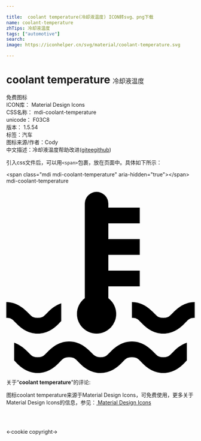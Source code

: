 ```yaml
---

title:  coolant temperature(冷却液温度) ICON转svg、png下载
name: coolant-temperature
zhTips: 冷却液温度
tags: ["automotive"]
search: 
image: https://iconhelper.cn/svg/material/coolant-temperature.svg

---
```


# coolant temperature  <small style="font-size: 60%;font-weight: 100">冷却液温度</small>


<div class="detail-page">
<p>
<span><span class="badge-success badge">免费图标</span> </span>
<br/>
<span>
ICON库：
<span class="badge-secondary badge">Material Design Icons</span> 
</span>
<br/>
<span>
CSS名称：
<span class="badge-secondary badge">mdi-coolant-temperature</span> 
</span>
<br/>
<span>
unicode：
<span class="badge-secondary badge">F03C8</span> 
<copy-btn content='F03C8' btn-title=""></copy-btn>
<copy-btn :content='String.fromCodePoint(parseInt("F03C8", 16))' btn-title="复制U"></copy-btn>
</span>
<br/>
<span>
版本：
<span class="badge-secondary badge">1.5.54</span> 
</span><br/><span>标签：<span class="badge-light badge"><router-link to="/tags/automotive.html">汽车</router-link></span></span>
<br/>
<span>图标来源/作者：<span class="badge-light badge">Cody</span></span> 
<br/>
<span class="zh-detail">中文描述：<span class="badge-primary badge">冷却液温度</span><span class="help-link"><span>帮助改进</span>(<a href="https://gitee.com/liuwave/icon-helper/edit/master/json/material/coolant-temperature.json" target="_blank" rel="noopener noreferrer">gitee</a><a href="https://github.com/liuwave/icon-helper/edit/master/json/material/coolant-temperature.json" target="_blank" rel="noopener noreferrer">github</a></span>)</span><br/>
</p>
</div>
<div class="alert alert-dark">
  <i class="mdi mdi-coolant-temperature mdi-48px"></i>
  <i class="mdi mdi-coolant-temperature mdi-36px"></i>
  <i class="mdi mdi-coolant-temperature mdi-24px"></i>
  <i class="mdi mdi-coolant-temperature mdi-18px"></i>
</div>
<div>
  <p>引入css文件后，可以用<code>&lt;span&gt;</code>包裹，放在页面中。具体如下所示：    
  </p>
  <div class="alert alert-primary" style="font-size: 14px">
    &lt;span class="mdi mdi-coolant-temperature" aria-hidden="true"&gt;&lt;/span&gt;
    <copy-btn content='<span class="mdi mdi-coolant-temperature" aria-hidden="true"></span>'></copy-btn>
  </div>
  <div class="alert alert-secondary">
    <i class="mdi mdi-coolant-temperature"
    style="font-size: 24px"
    aria-hidden="true"></i> mdi-coolant-temperature
    <copy-btn content="mdi-coolant-temperature" btn-title="复制图标名称"></copy-btn>
  </div>
</div>
<div id="svg" class="svg-wrap">
<svg xmlns="http://www.w3.org/2000/svg" viewBox="0 0 24 24"><path d="M11.5,1A1.5,1.5 0 0,0 10,2.5V14.5C9.37,14.97 9,15.71 9,16.5A2.5,2.5 0 0,0 11.5,19A2.5,2.5 0 0,0 14,16.5C14,15.71 13.63,15 13,14.5V13H17V11H13V9H17V7H13V5H17V3H13V2.5A1.5,1.5 0 0,0 11.5,1M0,15V17C0.67,17 0.79,17.21 1.29,17.71C1.79,18.21 2.67,19 4,19C5.33,19 6.21,18.21 6.71,17.71C6.82,17.59 6.91,17.5 7,17.41V15.16C6.21,15.42 5.65,15.93 5.29,16.29C4.79,16.79 4.67,17 4,17C3.33,17 3.21,16.79 2.71,16.29C2.21,15.79 1.33,15 0,15M16,15V17C16.67,17 16.79,17.21 17.29,17.71C17.79,18.21 18.67,19 20,19C21.33,19 22.21,18.21 22.71,17.71C23.21,17.21 23.33,17 24,17V15C22.67,15 21.79,15.79 21.29,16.29C20.79,16.79 20.67,17 20,17C19.33,17 19.21,16.79 18.71,16.29C18.21,15.79 17.33,15 16,15M8,20C6.67,20 5.79,20.79 5.29,21.29C4.79,21.79 4.67,22 4,22C3.33,22 3.21,21.79 2.71,21.29C2.35,20.93 1.79,20.42 1,20.16V22.41C1.09,22.5 1.18,22.59 1.29,22.71C1.79,23.21 2.67,24 4,24C5.33,24 6.21,23.21 6.71,22.71C7.21,22.21 7.33,22 8,22C8.67,22 8.79,22.21 9.29,22.71C9.73,23.14 10.44,23.8 11.5,23.96C11.66,24 11.83,24 12,24C13.33,24 14.21,23.21 14.71,22.71C15.21,22.21 15.33,22 16,22C16.67,22 16.79,22.21 17.29,22.71C17.79,23.21 18.67,24 20,24C21.33,24 22.21,23.21 22.71,22.71C22.82,22.59 22.91,22.5 23,22.41V20.16C22.21,20.42 21.65,20.93 21.29,21.29C20.79,21.79 20.67,22 20,22C19.33,22 19.21,21.79 18.71,21.29C18.21,20.79 17.33,20 16,20C14.67,20 13.79,20.79 13.29,21.29C12.79,21.79 12.67,22 12,22C11.78,22 11.63,21.97 11.5,21.92C11.22,21.82 11.05,21.63 10.71,21.29C10.21,20.79 9.33,20 8,20Z" /></svg>
</div>
<detail full-name='mdi-coolant-temperature'></detail>
<div class="icon-detail__container">
<p>关于“<b>coolant temperature</b>”的评论:</p>
</div>
<Vssue title="关于“coolant temperature”的评论" />    
<div><p>图标coolant temperature来源于Material Design Icons，可免费使用，更多关于 Material Design Icons的信息，参见：<a target="_blank" href="https://iconhelper.cn/material.html"> Material Design Icons</a>
</p></div>

<div style="padding:2rem 0 " class="page-nav"><p class="inner"><span class="prev">←<router-link to="/icon/cookie.html">cookie</router-link></span> <span class="next"><router-link to="/icon/copyright.html">copyright</router-link>→</span></p></div>


